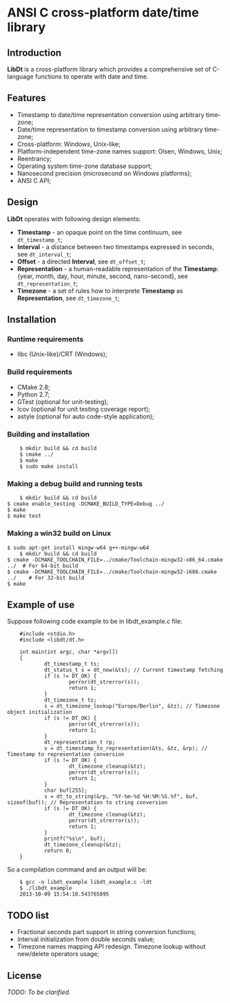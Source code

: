# ANSI C cross-platform date/time library

## Introduction

**LibDt** is a cross-platform library which provides a comprehensive set of C-language functions to
operate with date and time.

## Features

* Timestamp to date/time representation conversion using arbitrary time-zone;
* Date/time representation to timestamp conversion using arbitrary time-zone;
* Cross-platform: Windows, Unix-like;
* Platform-independent time-zone names support: Olsen, Windows, Unix;
* Reentrancy;
* Operating system time-zone database support;
* Nanosecond precision (microsecond on Windows platforms);
* ANSI C API;

## Design

**LibDt** operates with following design elements:

* **Timestamp** - an opaque point on the time continuum, see `dt_timestamp_t`;
* **Interval** - a distance between two timestamps expressed in seconds, see `dt_interval_t`;
* **Offset** - a directed **Interval**, see `dt_offset_t`;
* **Representation** - a human-readable representation of the **Timestamp**: {year, month, day,
  hour, minute, second, nano-second}, see `dt_representation_t`;
* **Timezone** - a set of rules how to interprete **Timestamp** as **Representation**, see `dt_timezone_t`;

## Installation

### Runtime requirements

* libc (Unix-like)/CRT (Windows);

### Build requirements

* CMake 2.8;
* Python 2.7;
* GTest (optional for unit-testing);
* lcov (optional for unit testing coverage report);
* astyle (optional for auto code-style application);

### Building and installation

        $ mkdir build && cd build
        $ cmake ../
        $ make
        $ sudo make install

### Making a debug build and running tests

        $ mkdir build && cd build
	$ cmake enable_testing -DCMAKE_BUILD_TYPE=Debug ../
	$ make
	$ make test

### Making a win32 build on Linux

	$ sudo apt-get install mingw-w64 g++-mingw-w64
        $ mkdir build && cd build
	$ cmake -DCMAKE_TOOLCHAIN_FILE=../cmake/Toolchain-mingw32-x86_64.cmake ../	# For 64-bit build
	$ cmake -DCMAKE_TOOLCHAIN_FILE=../cmake/Toolchain-mingw32-i686.cmake ../	# For 32-bit build
	$ make

## Example of use

Suppose following code example to be in libdt_example.c file:

        #include <stdio.h>
        #include <libdt/dt.h>

        int main(int argc, char *argv[])
        {
                dt_timestamp_t ts;
                dt_status_t s = dt_now(&ts); // Current timestamp fetching
                if (s != DT_OK) {
                        perror(dt_strerror(s));
                        return 1;
                }
                dt_timezone_t tz;
                s = dt_timezone_lookup("Europe/Berlin", &tz); // Timezone object initialization
                if (s != DT_OK) {
                        perror(dt_strerror(s));
                        return 1;
                }
                dt_representation_t rp;
                s = dt_timestamp_to_representation(&ts, &tz, &rp); // Timestamp to representation conversion
                if (s != DT_OK) {
                        dt_timezone_cleanup(&tz);
                        perror(dt_strerror(s));
                        return 1;
                }
                char buf[255];
                s = dt_to_string(&rp, "%Y-%m-%d %H:%M:%S.%f", buf, sizeof(buf)); // Representation to string conversion
                if (s != DT_OK) {
                        dt_timezone_cleanup(&tz);
                        perror(dt_strerror(s));
                        return 1;
                }
                printf("%s\n", buf);
                dt_timezone_cleanup(&tz);
                return 0;
        }

So a compilation command and an output will be:

        $ gcc -o libdt_example libdt_example.c -ldt
        $ ./libdt_example
        2013-10-09 15:54:10.543765895

## TODO list

* Fractional seconds part support in string conversion functions;
* Interval initialization from double seconds value;
* Timezone names mapping API redesign. Timezone lookup without new/delete operators usage;

## License

*TODO: To be clarified.*
